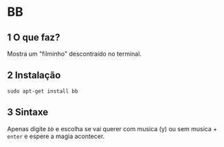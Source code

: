 BB
========================

1 O que faz?
----------------------------

Mostra um "filminho" descontraído no terminal.

2 Instalação
----------------------------

`sudo apt-get install bb`

3 Sintaxe
----------------------------

Apenas digite *`bb`* e escolha se vai querer com musica (y) ou sem musica + `enter` e espere a magia acontecer.
